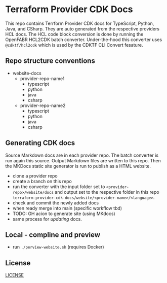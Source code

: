 # Terraform Provider CDK Docs

This repo contains Terrform Provider CDK docs for TypeScript, Python, Java, and CSharp. They are auto generated from the respective providers HCL docs. The HCL code block conversion is done by running the OpenFABR HCL2CDK batch converter. Under-the-hood this converter uses `@cdktf/hcl2cdk` which is used by the CDKTF CLI Convert fesature.  

## Repo structure conventions

- website-docs
  - provider-repo-name1
    - typescript
    - python
    - java
    - csharp
  - provider-repo-name2
    - typescript
    - python
    - java
    - csharp

## Generating CDK docs

Source Markdown docs are in each provider repo. The batch converter is run again this source. Output Markdown files are written to this repo. Then the MKDocs static site generator is run to publish as a HTML website.

- clone a provider repo
- create a branch on this repo
- run the converter with the input folder set to `<provider-repo>/website/docs` and output set to the respective folder in this repo `terraform-provider-cdk-docs/website/<provider-name>/<language>`.
- check and commit the newly added docs
- when ready merge into main (specific workflow tbd)
- TODO: GH acion to generate site (using MKdocs)
- same process for _updating_ docs.

## Local - compline and preview

- run `./perview-website.sh` (requires Docker)

## License

[LICENSE](./LICENSE)
